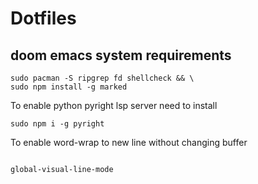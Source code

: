 # Dotfiles

## doom emacs system requirements

```shell
sudo pacman -S ripgrep fd shellcheck && \
sudo npm install -g marked
```

To enable python pyright lsp server need to install

``` shell
sudo npm i -g pyright
```


To enable word-wrap to new line without changing buffer
``` emacs-lisp

global-visual-line-mode 
```
